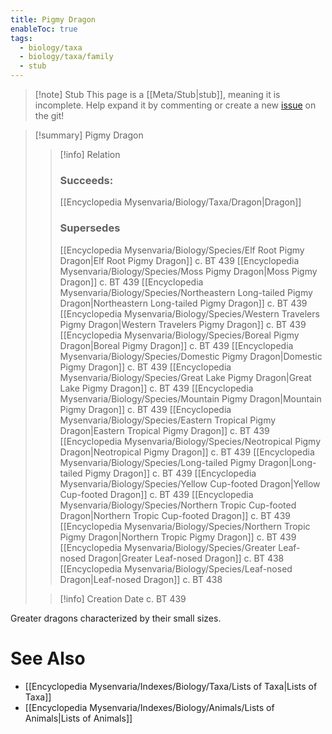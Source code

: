 ```yaml
---
title: Pigmy Dragon
enableToc: true
tags:
  - biology/taxa
  - biology/taxa/family
  - stub
---
```


> [!note] Stub
> This page is a [[Meta/Stub|stub]], meaning it is incomplete. Help expand it by commenting or create a new [issue](https://github.com/RagtimeGal/quartz--encyclopedia-mysenvaria/issues/new/choose) on the git!


> [!summary] Pigmy Dragon
> > [!info] Relation
> > ### Succeeds:
> > [[Encyclopedia Mysenvaria/Biology/Taxa/Dragon|Dragon]]
> > ### Supersedes 
> > [[Encyclopedia Mysenvaria/Biology/Species/Elf Root Pigmy Dragon|Elf Root Pigmy Dragon]] c. BT 439
> > [[Encyclopedia Mysenvaria/Biology/Species/Moss Pigmy Dragon|Moss Pigmy Dragon]] c. BT 439
> > [[Encyclopedia Mysenvaria/Biology/Species/Northeastern Long-tailed Pigmy Dragon|Northeastern Long-tailed Pigmy Dragon]] c. BT 439
> > [[Encyclopedia Mysenvaria/Biology/Species/Western Travelers Pigmy Dragon|Western Travelers Pigmy Dragon]] c. BT 439
> > [[Encyclopedia Mysenvaria/Biology/Species/Boreal Pigmy Dragon|Boreal Pigmy Dragon]] c. BT 439
> > [[Encyclopedia Mysenvaria/Biology/Species/Domestic Pigmy Dragon|Domestic Pigmy Dragon]] c. BT 439
> > [[Encyclopedia Mysenvaria/Biology/Species/Great Lake Pigmy Dragon|Great Lake Pigmy Dragon]] c. BT 439
> > [[Encyclopedia Mysenvaria/Biology/Species/Mountain Pigmy Dragon|Mountain Pigmy Dragon]] c. BT 439
> > [[Encyclopedia Mysenvaria/Biology/Species/Eastern Tropical Pigmy Dragon|Eastern Tropical Pigmy Dragon]] c. BT 439
> > [[Encyclopedia Mysenvaria/Biology/Species/Neotropical Pigmy Dragon|Neotropical Pigmy Dragon]] c. BT 439
> > [[Encyclopedia Mysenvaria/Biology/Species/Long-tailed Pigmy Dragon|Long-tailed Pigmy Dragon]] c. BT 439
> > [[Encyclopedia Mysenvaria/Biology/Species/Yellow Cup-footed Dragon|Yellow Cup-footed Dragon]] c. BT 439
> > [[Encyclopedia Mysenvaria/Biology/Species/Northern Tropic Cup-footed Dragon|Northern Tropic Cup-footed Dragon]] c. BT 439
> > [[Encyclopedia Mysenvaria/Biology/Species/Northern Tropic Pigmy Dragon|Northern Tropic Pigmy Dragon]] c. BT 439
> > [[Encyclopedia Mysenvaria/Biology/Species/Greater Leaf-nosed Dragon|Greater Leaf-nosed Dragon]] c. BT 438
> > [[Encyclopedia Mysenvaria/Biology/Species/Leaf-nosed Dragon|Leaf-nosed Dragon]] c. BT 438
>
> > [!info] Creation Date
> > c. BT 439

Greater dragons characterized by their small sizes.

# See Also
- [[Encyclopedia Mysenvaria/Indexes/Biology/Taxa/Lists of Taxa|Lists of Taxa]]
- [[Encyclopedia Mysenvaria/Indexes/Biology/Animals/Lists of Animals|Lists of Animals]]
